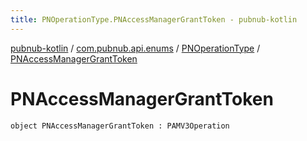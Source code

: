 ```yaml
---
title: PNOperationType.PNAccessManagerGrantToken - pubnub-kotlin
---
```


[pubnub-kotlin](../../index.html) / [com.pubnub.api.enums](../index.html) / [PNOperationType](index.html) / [PNAccessManagerGrantToken](./-p-n-access-manager-grant-token.html)

# PNAccessManagerGrantToken

`object PNAccessManagerGrantToken : PAMV3Operation`